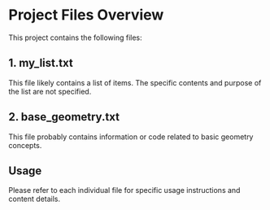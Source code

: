 # Project Files Overview

This project contains the following files:

## 1. my_list.txt

This file likely contains a list of items. The specific contents and purpose of the list are not specified.

## 2. base_geometry.txt

This file probably contains information or code related to basic geometry concepts.

## Usage

Please refer to each individual file for specific usage instructions and content details.
